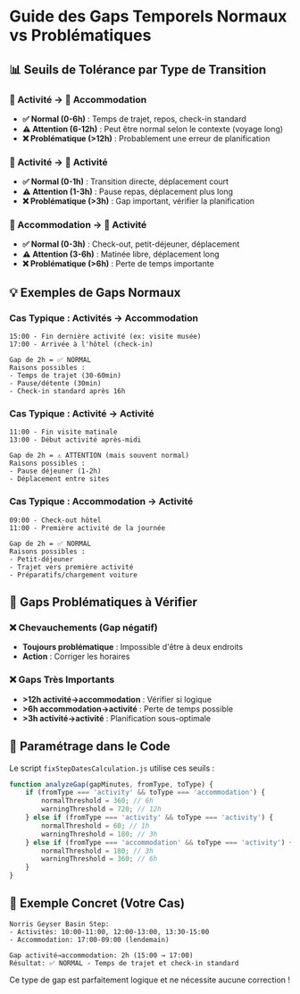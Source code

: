 # Guide des Gaps Temporels Normaux vs Problématiques

## 📊 Seuils de Tolérance par Type de Transition

### 🎯 Activité → 🏨 Accommodation
- **✅ Normal (0-6h)** : Temps de trajet, repos, check-in standard
- **⚠️ Attention (6-12h)** : Peut être normal selon le contexte (voyage long)
- **❌ Problématique (>12h)** : Probablement une erreur de planification

### 🎯 Activité → 🎯 Activité
- **✅ Normal (0-1h)** : Transition directe, déplacement court
- **⚠️ Attention (1-3h)** : Pause repas, déplacement plus long
- **❌ Problématique (>3h)** : Gap important, vérifier la planification

### 🏨 Accommodation → 🎯 Activité
- **✅ Normal (0-3h)** : Check-out, petit-déjeuner, déplacement
- **⚠️ Attention (3-6h)** : Matinée libre, déplacement long
- **❌ Problématique (>6h)** : Perte de temps importante

## 💡 Exemples de Gaps Normaux

### Cas Typique : Activités → Accommodation
```
15:00 - Fin dernière activité (ex: visite musée)
17:00 - Arrivée à l'hôtel (check-in)

Gap de 2h = ✅ NORMAL
Raisons possibles :
- Temps de trajet (30-60min)
- Pause/détente (30min)
- Check-in standard après 16h
```

### Cas Typique : Activité → Activité
```
11:00 - Fin visite matinale
13:00 - Début activité après-midi

Gap de 2h = ⚠️ ATTENTION (mais souvent normal)
Raisons possibles :
- Pause déjeuner (1-2h)
- Déplacement entre sites
```

### Cas Typique : Accommodation → Activité
```
09:00 - Check-out hôtel
11:00 - Première activité de la journée

Gap de 2h = ✅ NORMAL
Raisons possibles :
- Petit-déjeuner
- Trajet vers première activité
- Préparatifs/chargement voiture
```

## 🚨 Gaps Problématiques à Vérifier

### ❌ Chevauchements (Gap négatif)
- **Toujours problématique** : Impossible d'être à deux endroits
- **Action** : Corriger les horaires

### ❌ Gaps Très Importants
- **>12h activité→accommodation** : Vérifier si logique
- **>6h accommodation→activité** : Perte de temps possible
- **>3h activité→activité** : Planification sous-optimale

## 🔧 Paramétrage dans le Code

Le script `fixStepDatesCalculation.js` utilise ces seuils :

```javascript
function analyzeGap(gapMinutes, fromType, toType) {
    if (fromType === 'activity' && toType === 'accommodation') {
        normalThreshold = 360; // 6h
        warningThreshold = 720; // 12h
    } else if (fromType === 'activity' && toType === 'activity') {
        normalThreshold = 60; // 1h
        warningThreshold = 180; // 3h
    } else if (fromType === 'accommodation' && toType === 'activity') {
        normalThreshold = 180; // 3h
        warningThreshold = 360; // 6h
    }
}
```

## 📝 Exemple Concret (Votre Cas)

```
Norris Geyser Basin Step:
- Activités: 10:00-11:00, 12:00-13:00, 13:30-15:00
- Accommodation: 17:00-09:00 (lendemain)

Gap activité→accommodation: 2h (15:00 → 17:00)
Résultat: ✅ NORMAL - Temps de trajet et check-in standard
```

Ce type de gap est parfaitement logique et ne nécessite aucune correction !
